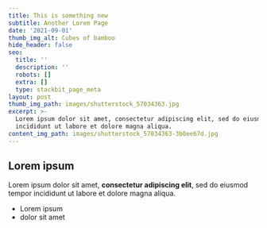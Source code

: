 ```yaml
---
title: This is something new
subtitle: Another Lorem Page
date: '2021-09-01'
thumb_img_alt: Cubes of bamboo
hide_header: false
seo:
  title: ''
  description: ''
  robots: []
  extra: []
  type: stackbit_page_meta
layout: post
thumb_img_path: images/shutterstock_57034363.jpg
excerpt: >-
  Lorem ipsum dolor sit amet, consectetur adipiscing elit, sed do eiusmod tempor
  incididunt ut labore et dolore magna aliqua.
content_img_path: images/shutterstock_57034363-3b0ee67d.jpg
---
```

## Lorem ipsum

Lorem ipsum dolor sit amet, **consectetur adipiscing elit**, sed do eiusmod tempor incididunt ut labore et dolore magna aliqua.

- Lorem ipsum
- dolor sit amet
